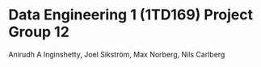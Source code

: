 # Data Engineering 1 (1TD169) Project Group 12

Anirudh A Inginshetty, Joel Sikström, Max Norberg, Nils Carlberg
